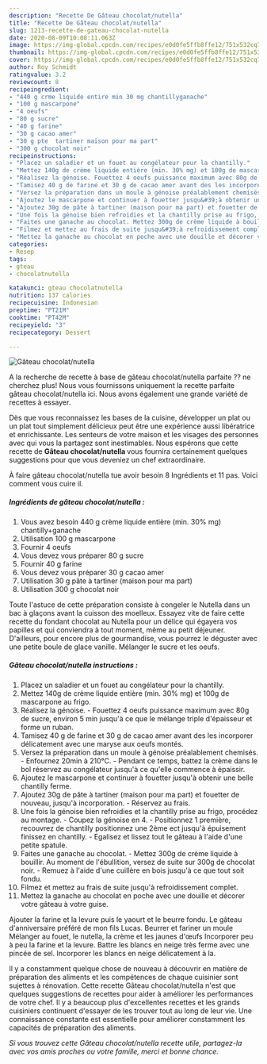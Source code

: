 ```yaml
---
description: "Recette De Gâteau chocolat/nutella"
title: "Recette De Gâteau chocolat/nutella"
slug: 1213-recette-de-gateau-chocolat-nutella
date: 2020-08-09T10:08:11.063Z
image: https://img-global.cpcdn.com/recipes/e0d0fe5ffb8ffe12/751x532cq70/gateau-chocolatnutella-photo-principale-de-la-recette.jpg
thumbnail: https://img-global.cpcdn.com/recipes/e0d0fe5ffb8ffe12/751x532cq70/gateau-chocolatnutella-photo-principale-de-la-recette.jpg
cover: https://img-global.cpcdn.com/recipes/e0d0fe5ffb8ffe12/751x532cq70/gateau-chocolatnutella-photo-principale-de-la-recette.jpg
author: Roy Schmidt
ratingvalue: 3.2
reviewcount: 8
recipeingredient:
- "440 g crme liquide entire min 30 mg chantillyganache"
- "100 g mascarpone"
- "4 oeufs"
- "80 g sucre"
- "40 g farine"
- "30 g cacao amer"
- "30 g pte  tartiner maison pour ma part"
- "300 g chocolat noir"
recipeinstructions:
- "Placez un saladier et un fouet au congélateur pour la chantilly."
- "Mettez 140g de crème liquide entière (min. 30% mg) et 100g de mascarpone au frigo."
- "Réalisez la génoise. Fouettez 4 oeufs puissance maximum avec 80g de sucre, environ 5 min jusqu&#39;à ce que le mélange triple d&#39;épaisseur et forme un ruban."
- "Tamisez 40 g de farine et 30 g de cacao amer avant des les incorporer délicatement avec une maryse aux oeufs montés."
- "Versez la préparation dans un moule à génoise préalablement chemisés.  Enfournez 20min à 210°C. Pendant ce temps, battez la crème dans le bol réservez au congélateur jusqu&#39;à ce qu&#39;elle commence à épaissir."
- "Ajoutez le mascarpone et continuer à fouetter jusqu&#39;à obtenir une belle chantilly ferme."
- "Ajoutez 30g de pâte à tartiner (maison pour ma part) et fouetter de nouveau, jusqu&#39;à incorporation.  Réservez au frais."
- "Une fois la génoise bien refroidies et la chantilly prise au frigo, procédez au montage. Coupez la génoise en 4. Positionnez 1 première, recouvrez de chantilly positionnez une 2ème ect jusqu&#39;à épuisement finissez en chantilly. Egalisez et lissez tout le gâteau à l&#39;aide d&#39;une petite spatule."
- "Faites une ganache au chocolat. Mettez 300g de crème liquide à bouillir. Au moment de l&#39;ébullition, versez de suite sur 300g de chocolat noir. Remuez à l&#39;aide d&#39;une cuillère en bois jusqu&#39;à ce que tout soit fondu."
- "Filmez et mettez au frais de suite jusqu&#39;à refroidissement complet."
- "Mettez la ganache au chocolat en poche avec une douille et décorer votre gâteau à votre guise."
categories:
- Resep
tags:
- gteau
- chocolatnutella

katakunci: gteau chocolatnutella 
nutrition: 137 calories
recipecuisine: Indonesian
preptime: "PT21M"
cooktime: "PT42M"
recipeyield: "3"
recipecategory: Dessert

---
```



![Gâteau chocolat/nutella](https://img-global.cpcdn.com/recipes/e0d0fe5ffb8ffe12/751x532cq70/gateau-chocolatnutella-photo-principale-de-la-recette.jpg)

A la recherche de recette à base de gâteau chocolat/nutella parfaite ?? ne cherchez plus! Nous vous fournissons uniquement la recette parfaite gâteau chocolat/nutella ici. Nous avons également une grande variété de recettes à essayer.

Dès que vous reconnaissez les bases de la cuisine, développer un plat ou un plat tout simplement délicieux peut être une expérience aussi libératrice et enrichissante. Les senteurs de votre maison et les visages des personnes avec qui vous la partagez sont inestimables. Nous espérons que cette recette de <strong> Gâteau chocolat/nutella </strong> vous fournira certainement quelques suggestions pour que vous deveniez un chef extraordinaire.

<!--inarticleads1-->

À faire gâteau chocolat/nutella tue avoir besoin 8 Ingrédients et 11 pas. Voici comment vous cuire il.

##### Ingrédients de gâteau chocolat/nutella :

1. Vous avez besoin 440 g crème liquide entière (min. 30% mg) chantilly+ganache
1. Utilisation 100 g mascarpone
1. Fournir 4 oeufs
1. Vous devez vous préparer 80 g sucre
1. Fournir 40 g farine
1. Vous devez vous préparer 30 g cacao amer
1. Utilisation 30 g pâte à tartiner (maison pour ma part)
1. Utilisation 300 g chocolat noir


Toute l&#39;astuce de cette préparation consiste à congeler le Nutella dans un bac à glaçons avant la cuisson des moelleux. Essayez vite de faire cette recette du fondant chocolat au Nutella pour un délice qui égayera vos papilles et qui conviendra à tout moment, même au petit déjeuner. D&#39;ailleurs, pour encore plus de gourmandise, vous pourrez le déguster avec une petite boule de glace vanille. Mélanger le sucre et les oeufs. 

<!--inarticleads2-->

##### Gâteau chocolat/nutella instructions :

1. Placez un saladier et un fouet au congélateur pour la chantilly.
1. Mettez 140g de crème liquide entière (min. 30% mg) et 100g de mascarpone au frigo.
1. Réalisez la génoise. - Fouettez 4 oeufs puissance maximum avec 80g de sucre, environ 5 min jusqu&#39;à ce que le mélange triple d&#39;épaisseur et forme un ruban.
1. Tamisez 40 g de farine et 30 g de cacao amer avant des les incorporer délicatement avec une maryse aux oeufs montés.
1. Versez la préparation dans un moule à génoise préalablement chemisés.  - Enfournez 20min à 210°C. - Pendant ce temps, battez la crème dans le bol réservez au congélateur jusqu&#39;à ce qu&#39;elle commence à épaissir.
1. Ajoutez le mascarpone et continuer à fouetter jusqu&#39;à obtenir une belle chantilly ferme.
1. Ajoutez 30g de pâte à tartiner (maison pour ma part) et fouetter de nouveau, jusqu&#39;à incorporation.  - Réservez au frais.
1. Une fois la génoise bien refroidies et la chantilly prise au frigo, procédez au montage. - Coupez la génoise en 4. - Positionnez 1 première, recouvrez de chantilly positionnez une 2ème ect jusqu&#39;à épuisement finissez en chantilly. - Egalisez et lissez tout le gâteau à l&#39;aide d&#39;une petite spatule.
1. Faites une ganache au chocolat. - Mettez 300g de crème liquide à bouillir. Au moment de l&#39;ébullition, versez de suite sur 300g de chocolat noir. - Remuez à l&#39;aide d&#39;une cuillère en bois jusqu&#39;à ce que tout soit fondu.
1. Filmez et mettez au frais de suite jusqu&#39;à refroidissement complet.
1. Mettez la ganache au chocolat en poche avec une douille et décorer votre gâteau à votre guise.


Ajouter la farine et la levure puis le yaourt et le beurre fondu. Le gâteau d&#39;anniversaire préféré de mon fils Lucas. Beurrer et fariner un moule Mélanger au fouet, le nutella, la crème et les jaunes d&#39;œufs Incorporer peu à peu la farine et la levure. Battre les blancs en neige très ferme avec une pincée de sel. Incorporer les blancs en neige délicatement à la. 

<!--inarticleads1-->

<p>
Il y a constamment quelque chose de nouveau à découvrir en matière de préparation des aliments et les compétences de chaque cuisinier sont sujettes à rénovation. Cette recette Gâteau chocolat/nutella n'est que quelques suggestions de recettes pour aider à améliorer les performances de votre chef. Il y a beaucoup plus d'excellentes recettes et les grands cuisiniers continuent d'essayer de les trouver tout au long de leur vie. Une connaissance constante est essentielle pour améliorer constamment les capacités de préparation des aliments.
</p>

<p>
<i>Si vous trouvez cette Gâteau chocolat/nutella recette utile, partagez-la avec vos amis proches ou votre famille, merci et bonne chance.</i>
</p>
